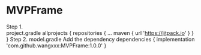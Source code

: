 # MVPFrame
Step 1.  
project.gradle
allprojects {
		repositories {
			...
			maven { url 'https://jitpack.io' }
		}
	}
Step 2. 
model.gradle
Add the dependency
	dependencies {
	        implementation 'com.github.wangxxx:MVPFrame:1.0.0'
	}

